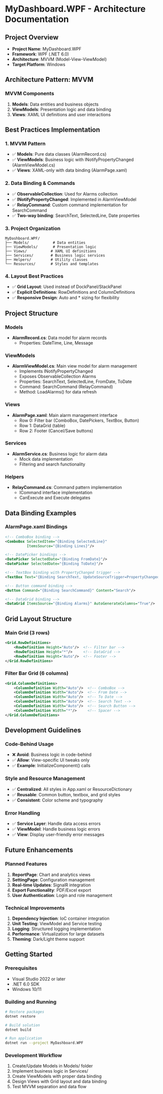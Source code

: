 # MyDashboard.WPF - Architecture Documentation

## Project Overview

- **Project Name**: MyDashboard.WPF
- **Framework**: WPF (.NET 6.0)
- **Architecture**: MVVM (Model-View-ViewModel)
- **Target Platform**: Windows

## Architecture Pattern: MVVM

### MVVM Components

1. **Models**: Data entities and business objects
2. **ViewModels**: Presentation logic and data binding
3. **Views**: XAML UI definitions and user interactions

## Best Practices Implementation

### 1. MVVM Pattern

- ✅ **Models**: Pure data classes (AlarmRecord.cs)
- ✅ **ViewModels**: Business logic with INotifyPropertyChanged (AlarmViewModel.cs)
- ✅ **Views**: XAML-only with data binding (AlarmPage.xaml)

### 2. Data Binding & Commands

- ✅ **ObservableCollection<T>**: Used for Alarms collection
- ✅ **INotifyPropertyChanged**: Implemented in AlarmViewModel
- ✅ **RelayCommand**: Custom command implementation for SearchCommand
- ✅ **Two-way binding**: SearchText, SelectedLine, Date properties

### 3. Project Organization

```
MyDashboard.WPF/
├── Models/           # Data entities
├── ViewModels/       # Presentation logic
├── Views/           # XAML UI definitions
├── Services/        # Business logic services
├── Helpers/         # Utility classes
└── Resources/       # Styles and templates
```

### 4. Layout Best Practices

- ✅ **Grid Layout**: Used instead of DockPanel/StackPanel
- ✅ **Explicit Definitions**: RowDefinitions and ColumnDefinitions
- ✅ **Responsive Design**: Auto and \* sizing for flexibility

## Project Structure

### Models

- **AlarmRecord.cs**: Data model for alarm records
  - Properties: DateTime, Line, Message

### ViewModels

- **AlarmViewModel.cs**: Main view model for alarm management
  - Implements INotifyPropertyChanged
  - Exposes ObservableCollection<AlarmRecord> Alarms
  - Properties: SearchText, SelectedLine, FromDate, ToDate
  - Command: SearchCommand (RelayCommand)
  - Method: LoadAlarms() for data refresh

### Views

- **AlarmPage.xaml**: Main alarm management interface
  - Row 0: Filter bar (ComboBox, DatePickers, TextBox, Button)
  - Row 1: DataGrid (table)
  - Row 2: Footer (Cancel/Save buttons)

### Services

- **AlarmService.cs**: Business logic for alarm data
  - Mock data implementation
  - Filtering and search functionality

### Helpers

- **RelayCommand.cs**: Command pattern implementation
  - ICommand interface implementation
  - CanExecute and Execute delegates

## Data Binding Examples

### AlarmPage.xaml Bindings

```xml
<!-- ComboBox binding -->
<ComboBox SelectedItem="{Binding SelectedLine}"
          ItemsSource="{Binding Lines}"/>

<!-- DatePicker bindings -->
<DatePicker SelectedDate="{Binding FromDate}"/>
<DatePicker SelectedDate="{Binding ToDate}"/>

<!-- TextBox binding with PropertyChanged trigger -->
<TextBox Text="{Binding SearchText, UpdateSourceTrigger=PropertyChanged}"/>

<!-- Button command binding -->
<Button Command="{Binding SearchCommand}" Content="Search"/>

<!-- DataGrid binding -->
<DataGrid ItemsSource="{Binding Alarms}" AutoGenerateColumns="True"/>
```

## Grid Layout Structure

### Main Grid (3 rows)

```xml
<Grid.RowDefinitions>
    <RowDefinition Height="Auto"/>  <!-- Filter bar -->
    <RowDefinition Height="*"/>     <!-- DataGrid -->
    <RowDefinition Height="Auto"/>  <!-- Footer -->
</Grid.RowDefinitions>
```

### Filter Bar Grid (6 columns)

```xml
<Grid.ColumnDefinitions>
    <ColumnDefinition Width="Auto"/>  <!-- ComboBox -->
    <ColumnDefinition Width="Auto"/>  <!-- From Date -->
    <ColumnDefinition Width="Auto"/>  <!-- To Date -->
    <ColumnDefinition Width="Auto"/>  <!-- Search Text -->
    <ColumnDefinition Width="Auto"/>  <!-- Search Button -->
    <ColumnDefinition Width="*"/>     <!-- Spacer -->
</Grid.ColumnDefinitions>
```

## Development Guidelines

### Code-Behind Usage

- ❌ **Avoid**: Business logic in code-behind
- ✅ **Allow**: View-specific UI tweaks only
- ✅ **Example**: InitializeComponent() calls

### Style and Resource Management

- ✅ **Centralized**: All styles in App.xaml or ResourceDictionary
- ✅ **Reusable**: Common button, textbox, and grid styles
- ✅ **Consistent**: Color scheme and typography

### Error Handling

- ✅ **Service Layer**: Handle data access errors
- ✅ **ViewModel**: Handle business logic errors
- ✅ **View**: Display user-friendly error messages

## Future Enhancements

### Planned Features

1. **ReportPage**: Chart and analytics views
2. **SettingPage**: Configuration management
3. **Real-time Updates**: SignalR integration
4. **Export Functionality**: PDF/Excel export
5. **User Authentication**: Login and role management

### Technical Improvements

1. **Dependency Injection**: IoC container integration
2. **Unit Testing**: ViewModel and Service testing
3. **Logging**: Structured logging implementation
4. **Performance**: Virtualization for large datasets
5. **Theming**: Dark/Light theme support

## Getting Started

### Prerequisites

- Visual Studio 2022 or later
- .NET 6.0 SDK
- Windows 10/11

### Building and Running

```bash
# Restore packages
dotnet restore

# Build solution
dotnet build

# Run application
dotnet run --project MyDashboard.WPF
```

### Development Workflow

1. Create/Update Models in Models/ folder
2. Implement business logic in Services/
3. Create ViewModels with proper data binding
4. Design Views with Grid layout and data binding
5. Test MVVM separation and data flow
